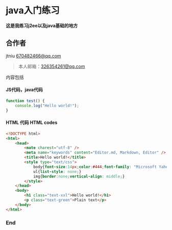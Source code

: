 # java入门练习
**这是我练习j2ee以及java基础的地方**
## 合作者
jtniu 670482466@qq.com

> 本人邮箱：326354261@qq.com

内容包括
#### JS代码，java代码
```javascript
function test() {
	console.log("Hello world!");
}
```
#### HTML 代码 HTML codes
```html
<!DOCTYPE html>
<html>
    <head>
        <mate charest="utf-8" />
        <meta name="keywords" content="Editor.md, Markdown, Editor" />
        <title>Hello world!</title>
        <style type="text/css">
            body{font-size:14px;color:#444;font-family: "Microsoft Yahei", Tahoma, "Hiragino Sans GB", Arial;background:#fff;}
            ul{list-style: none;}
            img{border:none;vertical-align: middle;}
        </style>
    </head>
    <body>
        <h1 class="text-xxl">Hello world!</h1>
        <p class="text-green">Plain text</p>
    </body>
</html>
```
### End
